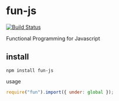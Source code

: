 fun-js
======

[![Build Status](https://travis-ci.org/briansorahan/fun-js.png)](https://travis-ci.org/briansorahan/fun-js)

Functional Programming for Javascript

install
-------

```
npm install fun-js
```

usage

```javascript
require("fun").import({ under: global });
```